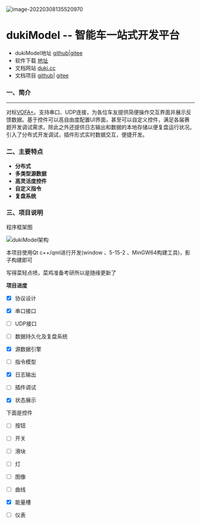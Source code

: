 ![image-20220308135520970](https://cdn.jsdelivr.net/gh/runhey/imgStg1/img/202203081355795.png)

# dukiModel -- 智能车一站式开发平台

+ dukiModel地址  [github](https://github.com/runhey/dukiModel)|[gitee](https://gitee.com/duki/dukimodel)
+ 软件下载   [地址](https://duki-model.oss-cn-chengdu.aliyuncs.com/dukiModel-win64-Beta1.0.0.rar)
+ 文档网站  [duki.cc](https://www.duki.cc/)
+ 文档项目 [github](https://github.com/runhey/duki-web)| [gitee](https://gitee.com/duki/duki-web)

### 一、简介

------

对标[VOFA+](https://vofa.plus/)。支持串口、UDP连接，为各位车友提供简便操作交互界面并展示反馈数据。基于控件可以高自由度配置UI界面，甚至可以自定义控件，满足各届赛题开发调试需求。除此之外还提供日志输出和数据的本地存储以便复盘运行状况。引入了分布式开发调试，插件形式实时数据交互，便捷开发。

### 二、主要特点

+ **分布式**
+ **多类型源数据**
+ **高灵活度控件**
+ **自定义指令**
+ **复盘系统**

### 三、项目说明

程序框架图

![dukiModel架构](https://cdn.jsdelivr.net/gh/runhey/imgStg1/img/202203081429799.png)

本项目使用Qt c++/qml进行开发(window 、5-15-2 、MinGW64构建工具)，影子构建即可

写得菜轻点喷，菜鸡准备考研所以是随缘更新了

**项目进度**

- [x] 协议设计

- [x] 串口接口
- [ ] UDP接口
- [ ] 数据持久化及复盘系统
- [x] 源数据引擎
- [ ] 指令模型
- [x] 日志输出
- [ ] 插件调试
- [x] 状态展示

下面是控件

- [ ] 按钮
- [ ] 开关
- [ ] 滑块
- [ ] 灯
- [ ] 图像
- [ ] 曲线
- [x] 能量槽
- [ ] 仪表

